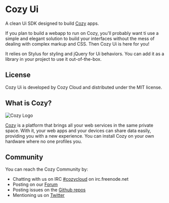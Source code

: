 Cozy Ui
=======

A clean Ui SDK designed to build [Cozy](http://cozy.io/) apps.

If you plan to build a webapp to run on Cozy, you'll probably want ti use a
simple and elegant solution to build your interfaces without the mess of 
dealing with complex markup and CSS. Then Cozy Ui is here for you!

It relies on Stylus for styling and jQuery for Ui behaviors. You can add it as
a library in your project to use it out-of-the-box.


## License

Cozy Ui is developed by Cozy Cloud and distributed under the MIT license.


## What is Cozy?

![Cozy Logo](https://raw.github.com/mycozycloud/cozy-setup/gh-pages/assets/images/happycloud.png)

[Cozy](http://cozy.io) is a platform that brings all your web services in the
same private space. With it, your web apps and your devices can share data
easily, providing you with a new experience. You can install Cozy on your own
hardware where no one profiles you. 


## Community 

You can reach the Cozy Community by:

* Chatting with us on IRC [#cozycloud](http://webchat.freenode.net/?channels=%23cozycloud) on irc.freenode.net
* Posting on our [Forum](https://groups.google.com/forum/?fromgroups#!forum/cozy-cloud)
* Posting issues on the [Github repos](https://github.com/cozy/)
* Mentioning us on [Twitter](http://twitter.com/mycozycloud)
